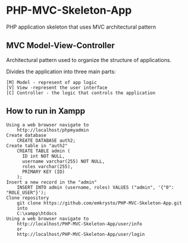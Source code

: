 # PHP-MVC-Skeleton-App
PHP application skeleton that uses MVC architectural pattern

## MVC Model-View-Controller
  Architectural pattern used to organize the structure of applications.

  Divides the application into three main parts:

    [M] Model - represent of app logic
    [V] View -represent the user interface
    [C] Controller - the logic that controls the application

## How to run in Xampp
  
    Using a web browser navigate to 
        http://localhost/phpmyadmin
    Create database 
        CREATE DATABASE auth2;
    Create table in "auth2"
        CREATE TABLE admin (
          ID int NOT NULL,
          username varchar(255) NOT NULL,
          roles varchar(255),
          PRIMARY KEY (ID)
        );
    Insert a new record in the "admin"
        INSERT INTO admin (username, roles) VALUES ("admin", '{"0": "ROLE_USER"}');
    Clone repository 
        git clone https://github.com/emkrysto/PHP-MVC-Skeleton-App.git
        into
        C:\xampp\htdocs
    Using a web browser navigate to
        http://localhost/PHP-MVC-Skeleton-App/user/info
        or
        http://localhost/PHP-MVC-Skeleton-App/user/login
    
